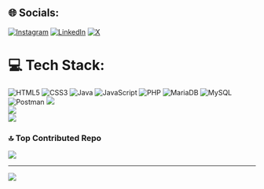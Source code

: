 ## 🌐 Socials:
[![Instagram](https://img.shields.io/badge/Instagram-%23E4405F.svg?logo=Instagram&logoColor=white)](https://instagram.com/https://www.instagram.com/facundo_janusa) [![LinkedIn](https://img.shields.io/badge/LinkedIn-%230077B5.svg?logo=linkedin&logoColor=white)](https://linkedin.com/in/https://www.linkedin.com/in/facundo-janusa/https://www.linkedin.com/in/facundo-janusa/) [![X](https://img.shields.io/badge/X-black.svg?logo=X&logoColor=white)](https://x.com/https://twitter.com/Fjanusa) 

# 💻 Tech Stack:
![HTML5](https://img.shields.io/badge/html5-%23E34F26.svg?style=for-the-badge&logo=html5&logoColor=white) ![CSS3](https://img.shields.io/badge/css3-%231572B6.svg?style=for-the-badge&logo=css3&logoColor=white) ![Java](https://img.shields.io/badge/java-%23ED8B00.svg?style=for-the-badge&logo=openjdk&logoColor=white) ![JavaScript](https://img.shields.io/badge/javascript-%23323330.svg?style=for-the-badge&logo=javascript&logoColor=%23F7DF1E) ![PHP](https://img.shields.io/badge/php-%23777BB4.svg?style=for-the-badge&logo=php&logoColor=white) ![MariaDB](https://img.shields.io/badge/MariaDB-003545?style=for-the-badge&logo=mariadb&logoColor=white) ![MySQL](https://img.shields.io/badge/mysql-%2300000f.svg?style=for-the-badge&logo=mysql&logoColor=white) ![Postman](https://img.shields.io/badge/Postman-FF6C37?style=for-the-badge&logo=postman&logoColor=white)
![](https://github-readme-stats.vercel.app/api?username=Janusa13&theme=synthwave&hide_border=false&include_all_commits=false&count_private=false)<br/>
![](https://github-readme-streak-stats.herokuapp.com/?user=Janusa13&theme=synthwave&hide_border=false)<br/>
![](https://github-readme-stats.vercel.app/api/top-langs/?username=Janusa13&theme=synthwave&hide_border=false&include_all_commits=false&count_private=false&layout=compact)

### 🔝 Top Contributed Repo
![](https://github-contributor-stats.vercel.app/api?username=Janusa13&limit=5&theme=radical&combine_all_yearly_contributions=true)

---
[![](https://visitcount.itsvg.in/api?id=Janusa13&icon=0&color=6)](https://visitcount.itsvg.in)

<!-- Proudly created with GPRM ( https://gprm.itsvg.in ) -->
